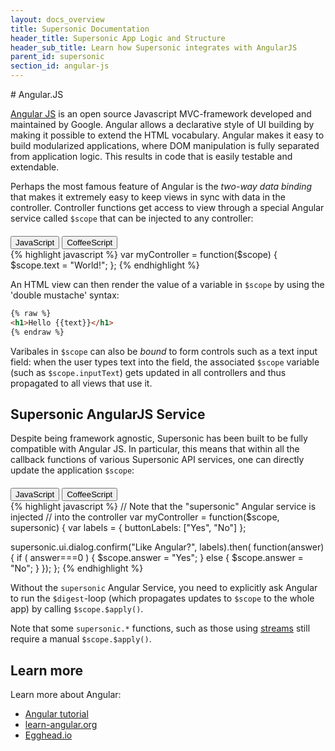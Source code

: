 ```yaml
---
layout: docs_overview
title: Supersonic Documentation
header_title: Supersonic App Logic and Structure
header_sub_title: Learn how Supersonic integrates with AngularJS
parent_id: supersonic
section_id: angular-js
---
```

<section class="ag__docs__content">

<section class="docs-section" id="angular-js">
# Angular.JS

[Angular JS](https://angularjs.org/) is an open source Javascript MVC-framework developed and maintained by Google. Angular allows a declarative style of UI building by making it possible to extend the HTML vocabulary. Angular makes it easy to build modularized applications, where DOM manipulation is fully separated from application logic. This results in code that is easily testable and extendable.

Perhaps the most famous feature of Angular is the _two-way data binding_
that makes it extremely easy to keep views in sync with data in the controller. Controller functions get access to view through a special Angular service called `$scope` that can be injected to any controller:

<div class="clearfix">
  <div class="btn-group btn-group-xs pull-right" role="group" style="margin-top: 20px;">
    <button type="button" data-role="type-switch" data-type="js" class="btn btn-primary active">JavaScript</button>
    <button type="button" data-role="type-switch" data-type="coffee" class="btn btn-default">CoffeeScript</button>
  </div>
</div>

<div data-role="example-code" data-type="js">
{% highlight javascript %}
var myController = function($scope) {
  $scope.text = "World!";
};
{% endhighlight %}
</div>

<div data-role="example-code" data-type="coffee" style="display: none;">
{% highlight coffeescript %}
myController = ($scope) ->
  $scope.text = "World!"
{% endhighlight %}
</div>

An HTML view can then render the value of a variable in `$scope` by using the 'double mustache' syntax:


```html
{% raw %}
<h1>Hello {{text}}</h1>
{% endraw %}
```

Varibales in `$scope` can also be _bound_ to form controls such as a text input field: when the user types text into the field, the associated `$scope` variable (such as `$scope.inputText`) gets updated in all controllers and thus propagated to all views that use it.

## Supersonic AngularJS Service

Despite being framework agnostic, Supersonic has been built to be fully compatible with Angular JS. In particular, this means that within all the callback functions of various Supersonic API services, one can directly update the application `$scope`:

<div class="clearfix">
  <div class="btn-group btn-group-xs pull-right" role="group" style="margin-top: 20px;">
    <button type="button" data-role="type-switch" data-type="js" class="btn btn-primary active">JavaScript</button>
    <button type="button" data-role="type-switch" data-type="coffee" class="btn btn-default">CoffeeScript</button>
  </div>
</div>

<div data-role="example-code" data-type="js">
{% highlight javascript %}
// Note that the "supersonic" Angular service is injected
// into the controller
var myController = function($scope, supersonic) {
  var labels = {
    buttonLabels: ["Yes", "No"]
  };

  supersonic.ui.dialog.confirm("Like Angular?", labels).then( function(answer) {
    if ( answer===0 ) {
      $scope.answer = "Yes";
    }
    else {
      $scope.answer = "No";
    }
  });
};
{% endhighlight %}
</div>

<div data-role="example-code" data-type="coffee" style="display: none;">
{% highlight coffeescript %}
# Note that the "supersonic" Angular service is injected
# into the controller
myController = ($scope, supersonic) ->
  labels =
    buttonLabels: ["Yes", "No"]

  supersonic.ui.dialog.confirm("Like Angular?", labels).then (answer) ->
    if ( answer==0 )
      $scope.answer = "Yes"
    else
      $scope.answer = "No"
{% endhighlight %}
</div>

Without the `supersonic` Angular Service, you need to explicitly ask Angular to run the `$digest`-loop (which propagates updates to `$scope` to the whole app) by calling `$scope.$apply()`.

Note that some `supersonic.*` functions, such as those using [streams](/supersonic/guides/technical-concepts/streams) still require a manual `$scope.$apply()`.

## Learn more

Learn more about Angular:

 - [Angular tutorial](https://docs.angularjs.org/tutorial)
 - [learn-angular.org](http://www.learn-angular.org/)
 - [Egghead.io](https://egghead.io/technologies/angularjs/)

</section>

</section>
